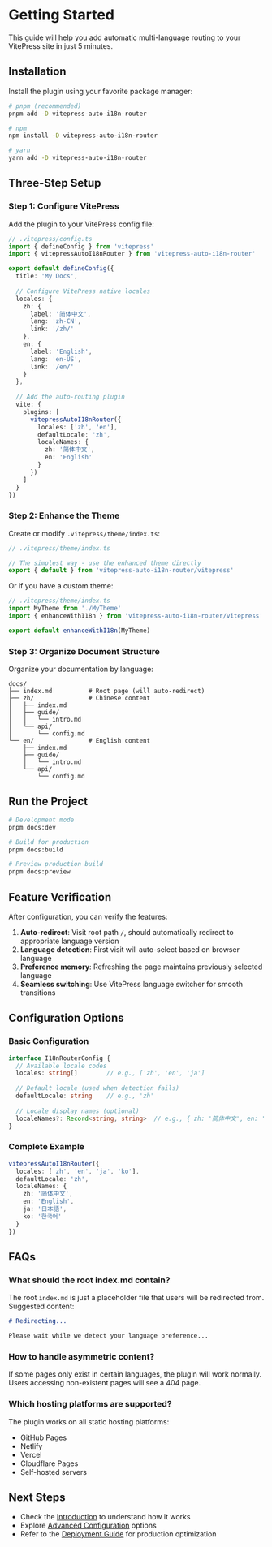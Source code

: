 # Getting Started

This guide will help you add automatic multi-language routing to your VitePress site in just 5 minutes.

## Installation

Install the plugin using your favorite package manager:

```bash
# pnpm (recommended)
pnpm add -D vitepress-auto-i18n-router

# npm
npm install -D vitepress-auto-i18n-router

# yarn
yarn add -D vitepress-auto-i18n-router
```

## Three-Step Setup

### Step 1: Configure VitePress

Add the plugin to your VitePress config file:

```typescript
// .vitepress/config.ts
import { defineConfig } from 'vitepress'
import { vitepressAutoI18nRouter } from 'vitepress-auto-i18n-router'

export default defineConfig({
  title: 'My Docs',
  
  // Configure VitePress native locales
  locales: {
    zh: {
      label: '简体中文',
      lang: 'zh-CN',
      link: '/zh/'
    },
    en: {
      label: 'English',
      lang: 'en-US',
      link: '/en/'
    }
  },
  
  // Add the auto-routing plugin
  vite: {
    plugins: [
      vitepressAutoI18nRouter({
        locales: ['zh', 'en'],
        defaultLocale: 'zh',
        localeNames: {
          zh: '简体中文',
          en: 'English'
        }
      })
    ]
  }
})
```

### Step 2: Enhance the Theme

Create or modify `.vitepress/theme/index.ts`:

```typescript
// .vitepress/theme/index.ts

// The simplest way - use the enhanced theme directly
export { default } from 'vitepress-auto-i18n-router/vitepress'
```

Or if you have a custom theme:

```typescript
// .vitepress/theme/index.ts
import MyTheme from './MyTheme'
import { enhanceWithI18n } from 'vitepress-auto-i18n-router/vitepress'

export default enhanceWithI18n(MyTheme)
```

### Step 3: Organize Document Structure

Organize your documentation by language:

```
docs/
├── index.md          # Root page (will auto-redirect)
├── zh/               # Chinese content
│   ├── index.md      
│   ├── guide/
│   │   └── intro.md
│   └── api/
│       └── config.md
└── en/               # English content
    ├── index.md      
    ├── guide/
    │   └── intro.md
    └── api/
        └── config.md
```

## Run the Project

```bash
# Development mode
pnpm docs:dev

# Build for production
pnpm docs:build

# Preview production build
pnpm docs:preview
```

## Feature Verification

After configuration, you can verify the features:

1. **Auto-redirect**: Visit root path `/`, should automatically redirect to appropriate language version
2. **Language detection**: First visit will auto-select based on browser language
3. **Preference memory**: Refreshing the page maintains previously selected language
4. **Seamless switching**: Use VitePress language switcher for smooth transitions

## Configuration Options

### Basic Configuration

```typescript
interface I18nRouterConfig {
  // Available locale codes
  locales: string[]        // e.g., ['zh', 'en', 'ja']
  
  // Default locale (used when detection fails)
  defaultLocale: string    // e.g., 'zh'
  
  // Locale display names (optional)
  localeNames?: Record<string, string>  // e.g., { zh: '简体中文', en: 'English' }
}
```

### Complete Example

```typescript
vitepressAutoI18nRouter({
  locales: ['zh', 'en', 'ja', 'ko'],
  defaultLocale: 'zh',
  localeNames: {
    zh: '简体中文',
    en: 'English',
    ja: '日本語',
    ko: '한국어'
  }
})
```

## FAQs

### What should the root index.md contain?

The root `index.md` is just a placeholder file that users will be redirected from. Suggested content:

```markdown
# Redirecting...

Please wait while we detect your language preference...
```

### How to handle asymmetric content?

If some pages only exist in certain languages, the plugin will work normally. Users accessing non-existent pages will see a 404 page.

### Which hosting platforms are supported?

The plugin works on all static hosting platforms:
- GitHub Pages
- Netlify
- Vercel
- Cloudflare Pages
- Self-hosted servers

## Next Steps

- Check the [Introduction](./intro) to understand how it works
- Explore [Advanced Configuration](../api/config) options
- Refer to the [Deployment Guide](../guide/deployment) for production optimization